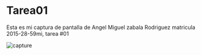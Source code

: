 # Tarea01

Esta es mi captura de pantalla de  Angel Miguel zabala Rodriguez matricula 2015-28-59mi, tarea #01

![capture](https://user-images.githubusercontent.com/36088217/153729567-ffdadc1d-375e-46a2-a0e3-b77cc492749f.png)
